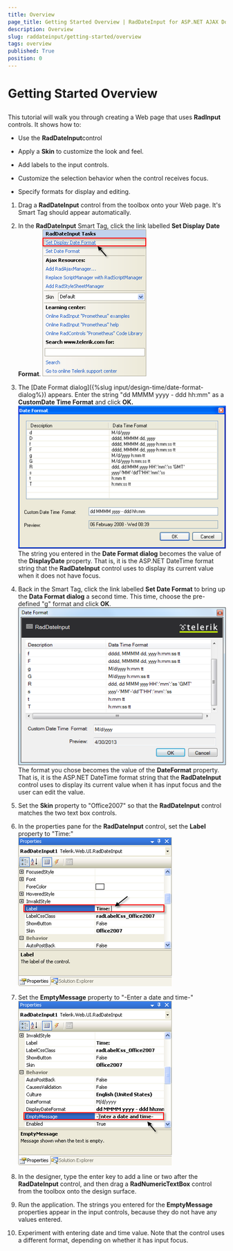 ```yaml
---
title: Overview
page_title: Getting Started Overview | RadDateInput for ASP.NET AJAX Documentation
description: Overview
slug: raddateinput/getting-started/overview
tags: overview
published: True
position: 0
---
```


# Getting Started Overview



## 

This tutorial will walk you through creating a Web page that uses **RadInput** controls. It shows how to:

* Use the **RadDateInput**control

* Apply a **Skin** to customize the look and feel.

* Add labels to the input controls.

* Customize the selection behavior when the control receives focus.

* Specify formats for display and editing.


1. Drag a **RadDateInput** control from the toolbox onto your Web page. It's Smart Tag should appear automatically.

1. In the **RadDateInput** Smart Tag, click the link labelled **Set Display Date Format**.
![Set DisplayDateFormat](images/SetDisplayDateFormat.png)

1. The [Date Format dialog]({%slug input/design-time/date-format-dialog%}) appears. Enter the string "dd MMMM yyyy - ddd hh:mm" as a **CustomDate Time Format** and click **OK.**
![DateFormat editor](images/DateFormatEditor.png)
	The string you entered in the **Date Format dialog** becomes the value of the **DisplayDate** property. That is, it is the ASP.NET DateTime format string that the **RadDateInput** control uses to display its current value when it does not have focus.

1. Back in the Smart Tag, click the link labelled **Set Date Format** to bring up the **Data Format dialog** a second time. This time, choose the pre-defined "g" format and click **OK**.
![DateFormat](images/DateFormat.png)
	The format you chose becomes the value of the **DateFormat** property. That is, it is the ASP.NET DateTime format string that the **RadDateInput** control uses to display its current value when it has input focus and the user can edit the value.

1. Set the **Skin** property to "Office2007" so that the **RadDateInput** control matches the two text box controls.

1. In the properties pane for the **RadDateInput** control, set the **Label** property to "Time:"
![Label](images/RadDateInputLabel.png)

1. Set the **EmptyMessage** property to "-Enter a date and time-"
![Empty Message](images/RadDateInputEmptyMessage.png)

1. In the designer, type the enter key to add a line or two after the **RadDateInput** control, and then drag a **RadNumericTextBox** control from the toolbox onto the design surface.

1. Run the application. The strings you entered for the **EmptyMessage** properties appear in the input controls, because they do not have any values entered. 

1. Experiment with entering date and time value. Note that the control uses a different format, depending on whether it has input focus.

